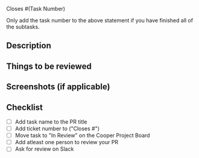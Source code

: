 Closes #(Task Number)

Only add the task number to the above statement if you have finished all of the subtasks.

## Description

## Things to be reviewed

## Screenshots (if applicable)

## Checklist

- [ ] Add task name to the PR title
- [ ] Add ticket number to ("Closes #")
- [ ] Move task to "In Review" on the Cooper Project Board
- [ ] Add atleast one person to review your PR
- [ ] Ask for review on Slack
